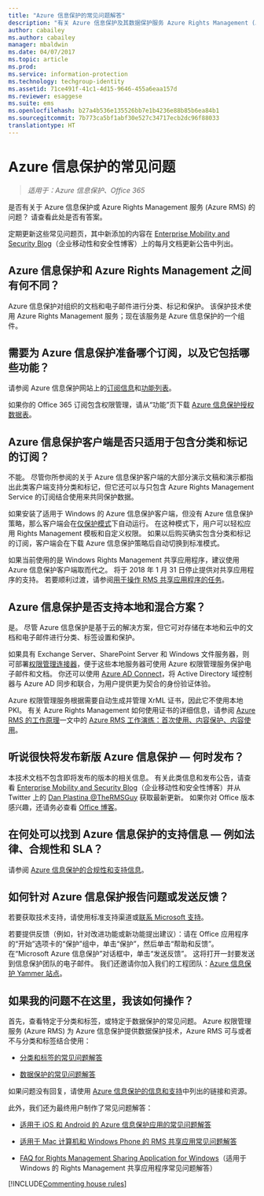 ```yaml
---
title: "Azure 信息保护的常见问题解答"
description: "有关 Azure 信息保护及其数据保护服务 Azure Rights Management (Azure RMS) 的一些常见问题。"
author: cabailey
ms.author: cabailey
manager: mbaldwin
ms.date: 04/07/2017
ms.topic: article
ms.prod: 
ms.service: information-protection
ms.technology: techgroup-identity
ms.assetid: 71ce491f-41c1-4d15-9646-455a6eaa157d
ms.reviewer: esaggese
ms.suite: ems
ms.openlocfilehash: b27a4b536e135526bb7e1b4236e88b85b6ea84b1
ms.sourcegitcommit: 7b773ca5bf1abf30e527c34717ecb2dc96f88033
translationtype: HT
---
```

# <a name="frequently-asked-questions-for-azure-information-protection"></a>Azure 信息保护的常见问题

>*适用于：Azure 信息保护、Office 365*

是否有关于 Azure 信息保护或 Azure Rights Management 服务 (Azure RMS) 的问题？ 请查看此处是否有答案。

定期更新这些常见问题页，其中新添加的内容在 [Enterprise Mobility and Security Blog](https://blogs.technet.microsoft.com/enterprisemobility/?product=azure-information-protection,azure-rights-management-services)（企业移动性和安全性博客）上的每月文档更新公告中列出。

## <a name="whats-the-difference-between-azure-information-protection-and-azure-rights-management"></a>Azure 信息保护和 Azure Rights Management 之间有何不同？

Azure 信息保护对组织的文档和电子邮件进行分类、标记和保护。 该保护技术使用 Azure Rights Management 服务；现在该服务是 Azure 信息保护的一个组件。

## <a name="what-subscription-do-i-need-for-azure-information-protection-and-what-features-are-included"></a>需要为 Azure 信息保护准备哪个订阅，以及它包括哪些功能？
请参阅 Azure 信息保护网站上的[订阅信息](https://www.microsoft.com/cloud-platform/azure-information-protection-pricing)和[功能列表](https://www.microsoft.com/cloud-platform/azure-information-protection-features)。 

如果你的 Office 365 订阅包含权限管理，请从“功能”页下载 [Azure 信息保护授权数据表](http://download.microsoft.com/download/E/C/F/ECF42E71-4EC0-48FF-AA00-577AC14D5B5C/Azure_Information_Protection_licensing_datasheet_EN-US.pdf)。

## <a name="is-the-azure-information-protection-client-only-for-subscriptions-that-include-classification-and-labeling"></a>Azure 信息保护客户端是否只适用于包含分类和标记的订阅？

不能。 尽管你所参阅的关于 Azure 信息保护客户端的大部分演示文稿和演示都指出此类客户端支持分类和标记，但它还可以与只包含 Azure Rights Management Service 的订阅结合使用来共同保护数据。

如果安装了适用于 Windows 的 Azure 信息保护客户端，但没有 Azure 信息保护策略，那么客户端会在[仅保护模式](../rms-client/client-protection-only-mode.md)下自动运行。 在这种模式下，用户可以轻松应用 Rights Management 模板和自定义权限。 如果以后购买确实包含分类和标记的订阅，客户端会在下载 Azure 信息保护策略后自动切换到标准模式。

如果当前使用的是 Windows Rights Management 共享应用程序，建议使用 Azure 信息保护客户端取而代之。 将于 2018 年 1 月 31 日停止提供对共享应用程序的支持。 若要顺利过渡，请参阅[用于操作 RMS 共享应用程序的任务](../rms-client/upgrade-client-app.md)。

## <a name="does-azure-information-protection-support-on-premises-and-hybrid-scenarios"></a>Azure 信息保护是否支持本地和混合方案？

是。 尽管 Azure 信息保护是基于云的解决方案，但它可对存储在本地和云中的文档和电子邮件进行分类、标签设置和保护。

如果具有 Exchange Server、SharePoint Server 和 Windows 文件服务器，则可部署[权限管理连接器](../deploy-use/deploy-rms-connector.md)，便于这些本地服务器可使用 Azure 权限管理服务保护电子邮件和文档。 你还可以使用 [Azure AD Connect](http://azure.microsoft.com/documentation/articles/active-directory-aadconnect/)，将 Active Directory 域控制器与 Azure AD 同步和联合，为用户提供更为契合的身份验证体验。

Azure 权限管理服务根据需要自动生成并管理 XrML 证书，因此它不使用本地 PKI。 有关 Azure Rights Management 如何使用证书的详细信息，请参阅 [Azure RMS 的工作原理](../understand-explore/how-does-it-work.md)一文中的 [Azure RMS 工作演练：首次使用、内容保护、内容使用](../understand-explore/how-does-it-work.md#walkthrough-of-how-azure-rms-works-first-use-content-protection-content-consumption)。

## <a name="ive-heard-a-new-release-is-going-to-be-available-soon-for-azure-information-protectionwhen-will-it-be-released"></a>听说很快将发布新版 Azure 信息保护 — 何时发布？

本技术文档不包含即将发布的版本的相关信息。 有关此类信息和发布公告，请查看 [Enterprise Mobility and Security Blog](https://blogs.technet.microsoft.com/enterprisemobility/?product=azure-information-protection,azure-rights-management-services)（企业移动性和安全性博客）并从 Twitter 上的 [Dan Plastina @TheRMSGuy](https://twitter.com/TheRMSGuy) 获取最新更新。 如果你对 Office 版本感兴趣，还请务必查看 [Office 博客](https://blogs.office.com/)。

## <a name="where-can-i-find-supporting-information-for-azure-information-protectionsuch-as-legal-compliance-and-slas"></a>在何处可以找到 Azure 信息保护的支持信息 — 例如法律、合规性和 SLA？

请参阅 [Azure 信息保护的合规性和支持信息](../understand-explore/compliance.md)。

## <a name="how-can-i-report-a-problem-or-send-feedback-for-azure-information-protection"></a>如何针对 Azure 信息保护报告问题或发送反馈？

若要获取技术支持，请使用标准支持渠道或[联系 Microsoft 支持](information-support.md#to-contact-microsoft-support)。

若要提供反馈（例如，针对改进功能或新功能提出建议）：请在 Office 应用程序的“开始”选项卡的“保护”组中，单击“保护”，然后单击“帮助和反馈”。 在“Microsoft Azure 信息保护”对话框中，单击“发送反馈”。 这将打开一封要发送到信息保护团队的电子邮件。 我们还邀请你加入我们的工程团队：[Azure 信息保护 Yammer 站点](https://www.yammer.com/askipteam/)。 

## <a name="what-do-i-do-if-my-question-isnt-here"></a>如果我的问题不在这里，我该如何操作？

首先，查看特定于分类和标签，或特定于数据保护的常见问题。 Azure 权限管理服务 (Azure RMS) 为 Azure 信息保护提供数据保护技术，Azure RMS 可与或者不与分类和标签结合使用： 

- [分类和标签的常见问题解答](faqs-infoprotect.md)

- [数据保护的常见问题解答](faqs-rms.md)

如果问题没有回复，请使用 [Azure 信息保护的信息和支持](information-support.md)中列出的链接和资源。

此外，我们还为最终用户制作了常见问题解答：

- [适用于 iOS 和 Android 的 Azure 信息保护应用的常见问题解答](../rms-client/mobile-app-faq.md)

- [适用于 Mac 计算机和 Windows Phone 的 RMS 共享应用常见问题解答](https://technet.microsoft.com/dn451248)

- [FAQ for Rights Management Sharing Application for Windows](https://technet.microsoft.com/dn467883)（适用于 Windows 的 Rights Management 共享应用程序常见问题解答）


[!INCLUDE[Commenting house rules](../includes/houserules.md)]

